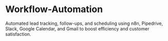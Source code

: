 # Workflow-Automation
Automated lead tracking, follow-ups, and scheduling using n8n, Pipedrive, Slack, Google Calendar, and Gmail to boost efficiency and customer satisfaction.
